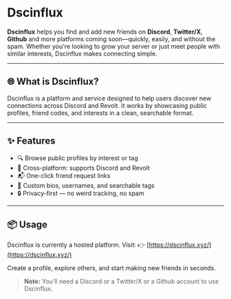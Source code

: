 # Dscinflux

**Dscinflux** helps you find and add new friends on **Discord**, **Twitter/X**,  **Github** and more platforms coming soon—quickly, easily, and without the spam. Whether you're looking to grow your server or just meet people with similar interests, Dscinflux makes connecting simple.

---

## 🌐 What is Dscinflux?

Dscinflux is a platform and service designed to help users discover new connections across Discord and Revolt. It works by showcasing public profiles, friend codes, and interests in a clean, searchable format.

---

## ✨ Features

- 🔍 Browse public profiles by interest or tag  
- 🤝 Cross-platform: supports Discord and Revolt  
- 📬 One-click friend request links  
- 🧾 Custom bios, usernames, and searchable tags  
- 🔒 Privacy-first — no weird tracking, no spam  

---

## 📦 Usage

Dscinflux is currently a hosted platform. Visit:
👉 [https://dscinflux.xyz/](https://dscinflux.xyz/)

Create a profile, explore others, and start making new friends in seconds.
> **Note:** You’ll need a Discord or a Twitter/X or a Github account to use Dscinflux.
